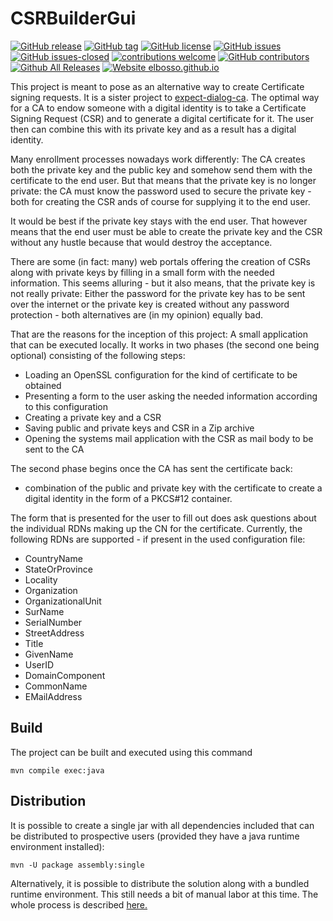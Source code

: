 # CSRBuilderGui

<!---
[![start with why](https://img.shields.io/badge/start%20with-why%3F-brightgreen.svg?style=flat)](http://www.ted.com/talks/simon_sinek_how_great_leaders_inspire_action)
--->
[![GitHub release](https://img.shields.io/github/release/elbosso/csrbuilderswinggui/all.svg?maxAge=1)](https://GitHub.com/elbosso/csrbuilderswinggui/releases/)
[![GitHub tag](https://img.shields.io/github/tag/elbosso/csrbuilderswinggui.svg)](https://GitHub.com/elbosso/csrbuilderswinggui/tags/)
[![GitHub license](https://img.shields.io/github/license/elbosso/csrbuilderswinggui.svg)](https://github.com/elbosso/csrbuilderswinggui/blob/master/LICENSE)
[![GitHub issues](https://img.shields.io/github/issues/elbosso/csrbuilderswinggui.svg)](https://GitHub.com/elbosso/csrbuilderswinggui/issues/)
[![GitHub issues-closed](https://img.shields.io/github/issues-closed/elbosso/csrbuilderswinggui.svg)](https://GitHub.com/elbosso/csrbuilderswinggui/issues?q=is%3Aissue+is%3Aclosed)
[![contributions welcome](https://img.shields.io/badge/contributions-welcome-brightgreen.svg?style=flat)](https://github.com/elbosso/csrbuilderswinggui/issues)
[![GitHub contributors](https://img.shields.io/github/contributors/elbosso/csrbuilderswinggui.svg)](https://GitHub.com/elbosso/csrbuilderswinggui/graphs/contributors/)
[![Github All Releases](https://img.shields.io/github/downloads/elbosso/csrbuilderswinggui/total.svg)](https://github.com/elbosso/csrbuilderswinggui)
[![Website elbosso.github.io](https://img.shields.io/website-up-down-green-red/https/elbosso.github.io.svg)](https://elbosso.github.io/)

This project is meant to pose as an alternative way to create Certificate signing
requests. It is a sister project to [expect-dialog-ca](https://github.com/elbosso/expect-dialog-ca).
The optimal way for a CA to endow someone with a digital identity is to 
take a Certificate Signing Request (CSR) and to generate a digital certificate 
for it. The user then can combine this with its private key and as a result 
has a digital identity.

Many enrollment processes nowadays work differently: The CA creates both the private key and the public
key and somehow send them with the certificate to the end user. But that means 
that the private key is no longer private: the CA must know the password used
to secure the private key - both for creating the CSR ands of course for supplying it
to the end user.

It would be best if the private key stays with the end user. That however
means that the end user must be able to create the private key and the CSR 
without any hustle because that would destroy the acceptance.

There are some (in fact: many) web portals offering the creation of CSRs
along with private keys by filling in a small form with the needed information.
This seems alluring - but it also means, that the private key is not really private:
Either the password for the private key has to be sent over the internet or 
the private key is created without any password protection - both alternatives 
are (in my opinion) equally bad.

That are the reasons for the inception of this project: A small application that
can be executed locally. It works in two phases (the second one being optional) 
consisting of the following steps:

* Loading an OpenSSL configuration for the kind of certificate to be obtained
* Presenting a form to the user asking the needed information according to this configuration
* Creating a private key and a CSR
* Saving public and private keys and CSR in a Zip archive
* Opening the systems mail application with the CSR as mail body to be sent to the CA

The second phase begins once the CA has sent the certificate back:

* combination of the public and private key with the certificate to create
a digital identity in the form of a PKCS#12 container.

The form that is presented for the user to fill out does ask questions
about the individual RDNs making up the CN for the certificate. Currently, the
following RDNs are supported - if present in the used configuration file:

* CountryName
* StateOrProvince
* Locality
* Organization
* OrganizationalUnit
* SurName
* SerialNumber
* StreetAddress
* Title 
* GivenName
* UserID
* DomainComponent
* CommonName
* EMailAddress

## Build

The project can be built and executed using this command

```
mvn compile exec:java
```

## Distribution

It is possible to create a single jar with all dependencies included that can be distributed
to prospective users (provided they have a java runtime environment installed):

```
mvn -U package assembly:single
```

Alternatively, it is possible to distribute the solution along with a bundled
runtime environment. This still needs a bit of manual labor at this time. The whole
process is described 
[here.](https://medium.com/azulsystems/using-jlink-to-build-java-runtimes-for-non-modular-applications-9568c5e70ef4)

